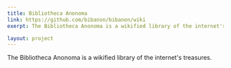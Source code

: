 ```yaml
---
title: Bibliotheca Anonoma
link: https://github.com/bibanon/bibanon/wiki
exerpt: The Bibliotheca Anonoma is a wikified library of the internet's treasures.

layout: project
---
```

The Bibliotheca Anonoma is a wikified library of the internet's treasures.
